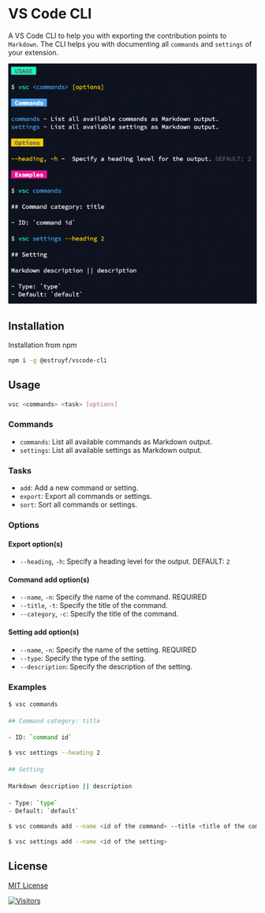 # VS Code CLI

A VS Code CLI to help you with exporting the contribution points to `Markdown`. The CLI helps you with documenting all `commands` and `settings` of your extension.

![](./assets/help.png)

## Installation

Installation from npm

```bash
npm i -g @estruyf/vscode-cli
```

## Usage

```bash
vsc <commands> <task> [options] 
```

### Commands

- `commands`: List all available commands as Markdown output.
- `settings`: List all available settings as Markdown output.

### Tasks

- `add`: Add a new command or setting.
- `export`: Export all commands or settings.
- `sort`: Sort all commands or settings.

### Options

#### Export option(s)

- `--heading`, `-h`: Specify a heading level for the output. DEFAULT: `2`

#### Command add option(s)

- `--name`, `-n`: Specify the name of the command. REQUIRED
- `--title`, `-t`: Specify the title of the command.
- `--category`, `-c`: Specify the title of the command.

#### Setting add option(s)

- `--name`, `-n`: Specify the name of the setting. REQUIRED
- `--type`: Specify the type of the setting.
- `--description`: Specify the description of the setting.

### Examples

```bash
$ vsc commands

## Command category: title

- ID: `command id`
```

```bash
$ vsc settings --heading 2

## Setting

Markdown description || description

- Type: `type`
- Default: `default`
```

```bash
$ vsc commands add --name <id of the command> --title <title of the command> --category <category of the command>
```

```bash
$ vsc settings add --name <id of the setting>
```

## License

[MIT License](./LICENSE)

[![Visitors](https://api.visitorbadge.io/api/visitors?path=https%3A%2F%2Fgithub.com%2Festruyf%2Fvscode-cli&countColor=%23263759)](https://visitorbadge.io/status?path=https%3A%2F%2Fgithub.com%2Festruyf%2Fvscode-cli)